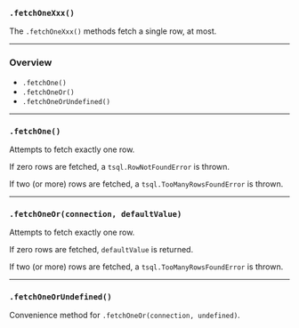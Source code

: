 ### `.fetchOneXxx()`

The `.fetchOneXxx()` methods fetch a single row, at most.

-----

### Overview

+ `.fetchOne()`
+ `.fetchOneOr()`
+ `.fetchOneOrUndefined()`

-----

### `.fetchOne()`

Attempts to fetch exactly one row.

If zero rows are fetched, a `tsql.RowNotFoundError` is thrown.

If two (or more) rows are fetched, a `tsql.TooManyRowsFoundError` is thrown.

-----

### `.fetchOneOr(connection, defaultValue)`

Attempts to fetch exactly one row.

If zero rows are fetched, `defaultValue` is returned.

If two (or more) rows are fetched, a `tsql.TooManyRowsFoundError` is thrown.

-----

### `.fetchOneOrUndefined()`

Convenience method for `.fetchOneOr(connection, undefined)`.
